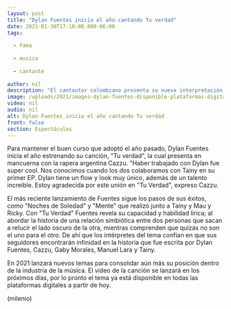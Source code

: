 ```yaml
---
layout: post
title: "Dylan Fuentes inicia el año cantando Tu verdad"
date: 2021-01-30T17:10:00.000-06:00
tags:
  
  - Fama
  
  - musica
  
  - cantante
  
author: nil
description: "El cantautor colombiano presenta su nueva interpretación al lado de Cazzu, en la cual aborda el lado oscuro de una relación."
image: /uploads/2021/images-dylan-fuentes-disponible-plataformas-digitales_0_304_853_531.jpeg
video: nil
audio: nil
alt: Dylan Fuentes inicia el año cantando Tu verdad
front: false
section: Espectáculos
---
```


Para mantener el buen curso que adoptó el año pasado, Dylan Fuentes inicia el año estrenando su canción, "Tu verdad", la cual presenta en mancuerna con la rapera argentina Cazzu. "Haber trabajado con Dylan fue super cool. Nos conocimos cuando los dos colaboramos con Tainy en su primer EP. Dylan tiene un flow y look muy único, además de un talento increible. Estoy agradecida por este unión en  "Tu Verdad", expreso Cazzu. 

El más reciente lanzamiento de Fuentes sigue los pasos de sus éxitos, como "Noches de Soledad" y "Mente" que realizó junto a Tainy y Mau y Ricky. 
Con "Tu Verdad" Fuentes revela su capacidad y habilidad lírica; al abordar la historia de una relación simbiótica entre dos personas que sacan a relucir el lado oscuro de la otra, mientras comprenden que quizás no son el uno para el otro. 
De ahí que los intérpretes del tema confían en que sus seguidores encontrarán infinidad en la historia que fue escrita por Dylan Fuentes, Cazzu, Gaby Morales, Manuel Lara y Tainy. 

En 2021 lanzará nuevos temas para consolidar aún más su posición dentro de la industria de la música. 
El video de la canción se lanzará en los próximos días, por lo pronto el tema ya está disponible en todas las plataformas digitales a partir de hoy. 

(milenio)